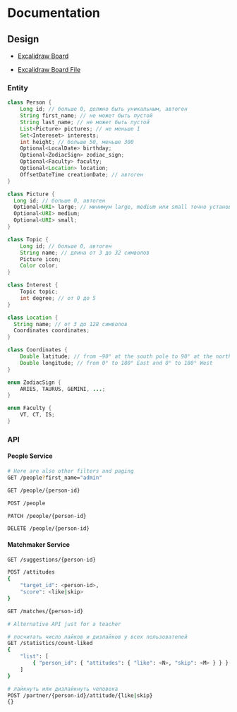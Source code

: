 # Documentation

## Design

- [Excalidraw Board][design-excalidraw]

- [Excalidraw Board File][design-excalidraw-file]

### Entity

```java
class Person {
    Long id; // больше 0, должно быть уникальным, автоген
    String first_name; // не может быть пустой
    String last_name; // не может быть пустой
    List<Picture> pictures; // не меньше 1
    Set<Intereset> interests;
    int height; // больше 50, меньше 300
    Optional<LocalDate> birthday;
    Optional<ZodiacSign> zodiac_sign;
    Optional<Faculty> faculty;
    Optional<Location> location;
    OffsetDateTime creationDate; // автоген
}

class Picture {
  Long id; // больше 0, автоген
  Optional<URI> large; // минимум large, medium или small точно установлены
  Optional<URI> medium;
  Optional<URI> small;
}

class Topic {
    Long id; // больше 0, автоген
    String name; // длина от 3 до 32 символов
    Picture icon;
    Color color;
}

class Interest {
    Topic topic;
    int degree; // от 0 до 5
}

class Location {
  String name; // от 3 до 128 символов
  Coordinates coordinates;
}

class Coordinates {
    Double latitude; // from −90° at the south pole to 90° at the north pole
    Double longitude; // from 0° to 180° East and 0° to 180° West
}

enum ZodiacSign {
    ARIES, TAURUS, GEMINI, ...;
}

enum Faculty {
    VT, CT, IS;
}
```

### API

#### People Service

```bash
# Here are also other filters and paging
GET /people?first_name="admin"

GET /people/{person-id}

POST /people

PATCH /people/{person-id}

DELETE /people/{person-id}
```

#### Matchmaker Service

```bash
GET /suggestions/{person-id}

POST /attitudes
{
    "target_id": <person-id>,
    "score": <like|skip>
}

GET /matches/{person-id}

# Alternative API just for a teacher

# посчитать число лайков и дизлайков у всех пользователей
GET /statistics/count-liked
{
    "list": [
        { "person_id": { "attitudes": { "like": <N>, "skip": <M> } } }
    ]
}

# лайкнуть или дизлайкнуть человека
POST /partner/{person-id}/attitude/{like|skip}
{}
```

[design-excalidraw]: https://excalidraw.com/#json=wz5D6d2kiOioUYp5yoa1v,wQOnDjOdMOMRvj6yPgqDPA
[design-excalidraw-file]: ./design-v2.excalidraw
